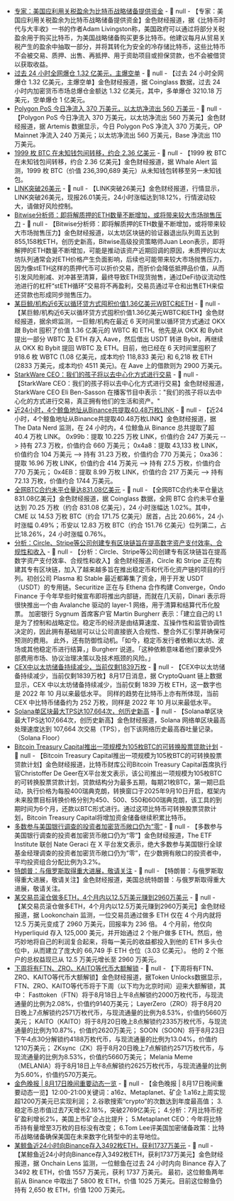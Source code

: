 - [专家：美国应利用关税盈余为比特币战略储备提供资金](https://cointelegraph.com/news/us-fund-bitcoin-strategic-reserve-tariff-surplus) - 📰 null - 【专家：美国应利用关税盈余为比特币战略储备提供资金】金色财经报道，据《比特币时代与大丰收》一书的作者Adam Livingston称，美国政府可以通过将部分关税盈余用于购买比特币，为美国战略储备购买更多比特币。他建议每月从贸易关税产生的盈余中抽取一部分，并将其转化为安全的冷存储比特币，这些比特币不会被交易、质押、出售、再抵押、用于资助项目或担保贷款，也不会被借贷以获取收益。
- [过去 24 小时全网爆仓 1.32 亿美元，主爆空单]() - 📰 null - 【过去 24 小时全网爆仓 1.32 亿美元，主爆空单】金色财经报道，据 Coinglass 数据，过去 24 小时内加密货币市场总爆仓金额达 1.32 亿美元，其中，多单爆仓 3210.18 万美元，空单爆仓 1 亿美元。
- [Polygon PoS 今日净流入 370 万美元，以太坊净流出 560 万美元]() - 📰 null - 【Polygon PoS 今日净流入 370 万美元，以太坊净流出 560 万美元】金色财经报道，据 Artemis 数据显示，今日 Polygon PoS 净流入 370 万美元，OP Mainnet 净流入 240 万美元；以太坊净流出 560 万美元，Base 净流出 110 万美元。
- [1999 枚 BTC 在未知钱包间转移，约合 2.36 亿美元]() - 📰 null - 【1999 枚 BTC 在未知钱包间转移，约合 2.36 亿美元】金色财经报道，据 Whale Alert 监测，1999 枚 BTC（价值 236,390,689 美元）从未知钱包转移至另一未知钱包。
- [LINK突破26美元]() - 📰 null - 【LINK突破26美元】金色财经报道，行情显示，LINK突破26美元，现报26.01美元，24小时涨幅达到18.12%，行情波动较大，请做好风险控制。
- [Bitwise分析师：即将解质押的ETH数量不断增加，或将带来较大市场抛售压力](https://decrypt.co/335549/billions-in-ethereum-waiting-to-be-unstaked-could-add-sell-pressure-to-eth-analyst) - 📰 null - 【Bitwise分析师：即将解质押的ETH数量不断增加，或将带来较大市场抛售压力】金色财经报道，以太坊区块链的验证器退出队列周五达到855,158枚ETH，创历史新高，Bitwise高级投资策略师Juan Leon表示，即将解押的ETH数量不断增加，可能是推动该资产近期回调的原因，未质押的以太坊队列通常会对ETH价格产生负面影响，后续也可能带来较大市场抛售压力，因为像stETH这样的质押代币可以折价交易，而折价会降低抵押品价值，从而引发风险削减、对冲甚至清算，最终导致ETH现货抛售，通过DeFi协议流动性池进行的杠杆“stETH循环”交易将不再盈利，交易员通过平仓和出售ETH来偿还贷款也形成同步抛售压力。
- [某巨鲸/机构近6天以循环贷方式囤积价值1.36亿美元WBTC和ETH](https://x.com/Cointelegraph/status/1957095480606777525) - 📰 null - 【某巨鲸/机构近6天以循环贷方式囤积价值1.36亿美元WBTC和ETH】金色财经报道，据余烬监测，一巨鲸/机构在最近 6 天时间里以循环贷方式通过 OKX 跟 Bybit 囤积了价值 1.36 亿美元的 WBTC 和 ETH。他先是从 OKX 和 Bybit 提出一部分 WBTC 及 ETH 存入 Aave，然后借出 USDT 转进 Bybit，再继续从 OKX 和 Bybit 提回 WBTC 及 ETH。目前，他已经在 6 天时间里囤积了 918.6 枚 WBTC (1.08 亿美元，成本均价 118,833 美元) 和 6,218 枚 ETH (2833 万美元，成本均价 4511 美元)。在 Aave 上的借款则为 2900 万美元。
- [StarkWare CEO：我们的孩子将以去中心化方式进行交易](https://x.com/Cointelegraph/status/1957095480606777525) - 📰 null - 【StarkWare CEO：我们的孩子将以去中心化方式进行交易】金色财经报道，StarkWare CEO Eli Ben-Sasson 在播客节目中表示："我们的孩子将以去中心化的方式进行交易，真正拥有他们的生活和资产。"
- [近24小时，4个鲸鱼地址从Binance共提取40.48万枚LINK](https://x.com/OnchainDataNerd/status/1957092006926385631) - 📰 null - 【近24小时，4个鲸鱼地址从Binance共提取40.48万枚LINK】金色财经报道，据 The Data Nerd 监测，在 24 小时内，4 位鲸鱼从 Binance 总共提取了超 40.4 万枚 LINK。 
0x99b：提取 10.225 万枚 LINK，价值约合 247 万美元 --> 持有 27.3 万枚，价值约合 660 万美元； 
0x4a8：提取 43,133 枚 LINK，价值约合 104 万美元 --> 持有 31.23 万枚，价值约合 770 万美元； 
0xa36：提取 16.96 万枚 LINK，价值约合 414 万美元 --> 持有 27.5 万枚，价值约合 770 万美元； 
0x4EB：提取 8.99 万枚 LINK，价值约合 217 万美元 --> 持有 72.13 万枚，价值约合 1744 万美元。
- [全网BTC合约未平仓量达831.08亿美元](https://www.coinglass.com/zh/BitcoinOpenInterest) - 📰 null - 【全网BTC合约未平仓量达831.08亿美元】金色财经报道，据 Coinglass 数据，全网 BTC 合约未平仓量达到 70.25 万枚（约合 831.08 亿美元），24 小时涨幅达 1.02%。其中，CME 以 14.53 万枚 BTC（约合 171.75 亿美元）居首，占比 20.66%，24 小时涨幅 0.49%；币安以 12.83 万枚 BTC（约合 151.76 亿美元）位列第二，占比18.26%，24 小时涨幅 0.76%。
- [分析：Circle、Stripe等公司创建专有区块链旨在提高数字资产支付效率、合规性和收入](https://www.coindesk.com/news-analysis/2025/08/17/why-circle-and-stripe-and-many-others-are-launching-their-own-blockchains) - 📰 null - 【分析：Circle、Stripe等公司创建专有区块链旨在提高数字资产支付效率、合规性和收入】金色财经报道，Circle 和 Stripe 正在构建其专有区块链，加入了越来越多旨在推出稳定币和代币化资产链的项目的行列。初创公司 Plasma 和 Stable 最近都筹集了资金，用于开发 USDT（USDT）的专用链。Securitize 正在与 Ethena 合作构建 Converge，Ondo Finance 于今年早些时候宣布即将推出内部链，而就在几天前，Dinari 表示将很快推出一个由 Avalanche 驱动的 layer-1 网络，用于清算和结算代币化股票。 
加密银行 Sygnum 首席客户官 Martin Burgherr 表示：「建立自己的 L1 是为了控制和战略定位。稳定币的经济是由结算速度、互操作性和监管协调性决定的，因此拥有基础层可以让公司直接嵌入合规性、整合外汇引擎并确保可预测的费用。 
此外，还有防御性动机。「如今，稳定币发行者依赖以太坊、波场或其他稳定币进行结算，」Burgherr 说道。「这种依赖意味着他们要承受外部费用市场、协议治理决策以及技术瓶颈的风险。」
- [CEX中以太坊储备持续减少，当前仅剩1839万枚](https://cryptoquant.com/asset/eth/chart/exchange-flows/exchange-reserve?exchange=all_exchange&window=DAY&sma=0&ema=0&priceScale=log&metricScale=linear&chartStyle=line) - 📰 null - 【CEX中以太坊储备持续减少，当前仅剩1839万枚】8月17日消息，据 CryptoQuant 链上数据显示，CEX 中以太坊储备持续减少，当前仅剩 1839 万枚 ETH，这一数字也是 2022 年 10 月以来最低水平。 
同样的趋势在比特币上亦有所体现，当前 CEX 中比特币储备约为 252 万枚，同样是 2022 年 10 月以来最低水平。
- [Solana单区块最大TPS达107,664次，创历史新高](https://x.com/SolanaFloor/status/1957076864540811405) - 📰 null - 【Solana单区块最大TPS达107,664次，创历史新高】金色财经报道，Solana 网络单区块最高处理速度达到 107,664 次交易（TPS），创下该网络历史最高吞吐量记录。（Solana Floor）
- [Bitcoin Treasury Capital推出一项规模为105枚BTC的可转换股票贷款计划](https://x.com/ChristofferDG/status/1957076507529969916) - 📰 null - 【Bitcoin Treasury Capital推出一项规模为105枚BTC的可转换股票贷款计划】金色财经报道，比特币财库公司Bitcoin Treasury Capital首席执行官Christoffer De Geer在X平台发文表示，该公司推出一项规模为105枚BTC的可转换股票贷款计划，贷款结构分为最多五期，每期21枚BTC，第一期已启动，执行价格为每股400瑞典克朗，转换窗口于2025年9月10日开启，框架内未来股票目标转换价格分别为450、500、550和600瑞典克朗，该工具的到期时间为6个月，还款以BTC形式进行。通过这项比特币可转换股票贷款计划，Bitcoin Treasury Capital将增加资金储备继续积累比特币。
- [多数参与美国银行调查的投资者加密货币敞口仍为“零”](https://x.com/NateGeraci/status/1957074513365016952) - 📰 null - 【多数参与美国银行调查的投资者加密货币敞口仍为“零”】金色财经报道，The ETF Institute 联创 Nate Geraci 在 X 平台发文表示，绝大多数参与美国银行全球基金经理调查的投资者加密货币敞口仍为“零”，在少数拥有敞口的投资者中，平均投资组合分配比例为3.2%。
- [特朗普：与俄罗斯取得重大进展，敬请关注](https://flash.jin10.com/detail/20250817211921966800) - 📰 null - 【特朗普：与俄罗斯取得重大进展，敬请关注】金色财经报道，美国总统特朗普：与俄罗斯取得重大进展，敬请关注。
- [某交易员滚仓做多ETH，4个月内以12.5万美元赚到2960万美元](https://x.com/lookonchain/status/1957067160058236946) - 📰 null - 【某交易员滚仓做多ETH，4个月内以12.5万美元赚到2960万美元】金色财经报道，据 Lookonchain 监测，一位交易员通过做多 ETH 仅在 4 个月内就将 12.5 万美元变成了 2960 万美元，回报率为 236 倍。 
4 个月前，他仅向 Hyperliquid 存入 125,000 美元，并开始通过 2 个账户做多 ETH。然后，他巧妙地将自己的利润复合起来，将每一美元的收益都投入到他的 ETH 多头仓位中，从而建立了庞大的 66,749 手 ETH 仓位（3.03 亿美元）。 
他的 2 个账户的总权益现已从 12.5 万美元增长至 2960 万美元。
- [下周将有FTN、ZRO、KAITO等代币大额解锁]() - 📰 null - 【下周将有FTN、ZRO、KAITO等代币大额解锁】金色财经报道，据Token Unlocks数据显示，FTN、ZRO、KAITO等代币将于下周（以下均为北京时间）迎来大额解锁，其中： 
Fasttoken（FTN）将于8月18日上午8点解锁约2000万枚代币，与现流通量的比例为2.08%，价值约9140万美元； 
LayerZero（ZRO）将于8月20日晚上7点解锁约2571万枚代币，与现流通量的比例为8.53%，价值约5660万美元； 
KAITO（KAITO）将于8月20日晚上8点解锁约2335万枚代币，与现流通量的比例为10.87%，价值约2620万美元； 
SOON（SOON）将于8月23日下午4点30分解锁约4188万枚代币，与现流通量的比例为13.04%，价值约1210万美元； 
ZKsync（ZK）将于8月20日晚上7点解锁约2571万枚代币，与现流通量的比例为8.53%，价值约5660万美元； 
Melania Meme（MELANIA）将于8月18日上午8点解锁约2625万枚代币，与现流通量的比例为5.60%，价值约570万美元。
- [金色晚报 | 8月17日晚间重要动态一览]() - 📰 null - 【金色晚报 | 8月17日晚间重要动态一览】12:00-21:00关键词：a16z、Metaplanet、矿企 
1.a16z上周实现超1200万美元已实现利润； 
2.谷歌搜索“crypto”的次数达到年度最高值； 
3.稳定币总市值过去7天增长2.18%，突破2769亿美元； 
4.分析：7月比特币挖矿盈利增长2%，美国上市矿企占比提升​； 
5.Metaplanet CEO：今年将比特币持有量增至3万枚的目标没有改变； 
6.Tom Lee评美国加密储备政策：比特币战略储备确保美国在未来数字化转型中的主导地位。
- [某鲸鱼近24小时向Binance存入3492枚ETH，获利1737万美元](https://x.com/OnchainLens/status/1957060783294357602) - 📰 null - 【某鲸鱼近24小时向Binance存入3492枚ETH，获利1737万美元】金色财经报道，据 Onchain Lens 监测，一位鲸鱼在过去 24 小时内向 Binance 存入了 3492 枚 ETH，价值 1557 万美元，获利 1737 万美元。 
最初，这位鲸鱼两年前从 Binance 中取出了 5800 枚 ETH，价值 1025 万美元。目前这位鲸鱼仍持有 2,650 枚 ETH，价值 1200 万美元。
